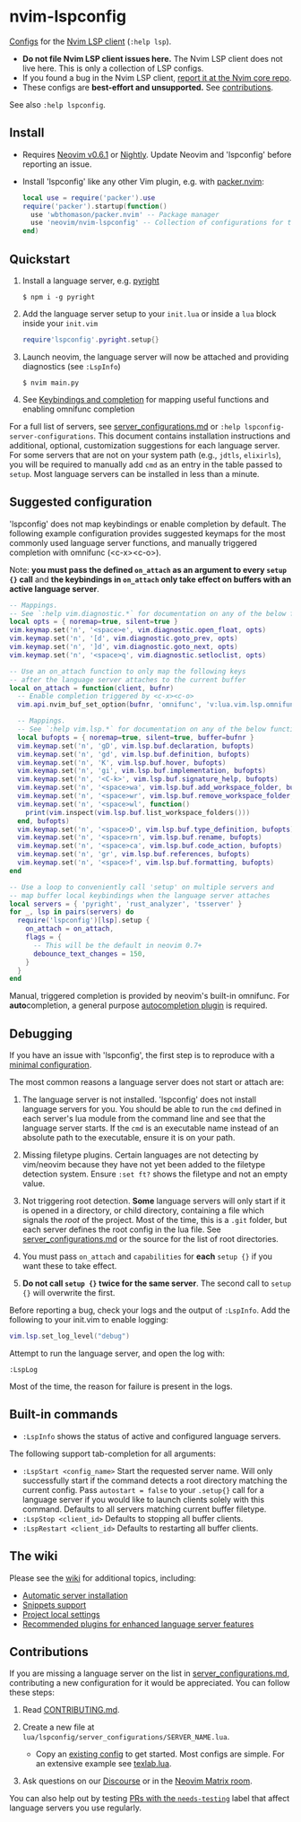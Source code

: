 # nvim-lspconfig

[Configs](doc/server_configurations.md) for the [Nvim LSP client](https://neovim.io/doc/user/lsp.html) (`:help lsp`).

* **Do not file Nvim LSP client issues here.** The Nvim LSP client does not live here. This is only a collection of LSP configs.
* If you found a bug in the Nvim LSP client, [report it at the Nvim core repo](https://github.com/neovim/neovim/issues/new?assignees=&labels=bug%2Clsp&template=lsp_bug_report.yml).
* These configs are **best-effort and unsupported.** See [contributions](#contributions).

See also `:help lspconfig`.

## Install

* Requires [Neovim v0.6.1](https://github.com/neovim/neovim/releases/tag/v0.6.1) or [Nightly](https://github.com/neovim/neovim/releases/tag/nightly). Update Neovim and 'lspconfig' before reporting an issue.

* Install 'lspconfig' like any other Vim plugin, e.g. with [packer.nvim](https://github.com/wbthomason/packer.nvim):

    ```lua
    local use = require('packer').use
    require('packer').startup(function()
      use 'wbthomason/packer.nvim' -- Package manager
      use 'neovim/nvim-lspconfig' -- Collection of configurations for the built-in LSP client
    end)
    ```

## Quickstart

1. Install a language server, e.g. [pyright](doc/server_configurations.md#pyright)

    ```console
    $ npm i -g pyright
    ```

2. Add the language server setup to your `init.lua` or inside a `lua` block inside your `init.vim`

    ```lua
    require'lspconfig'.pyright.setup{}
    ```

3. Launch neovim, the language server will now be attached and providing diagnostics (see `:LspInfo`)

    ```console
    $ nvim main.py
    ```

4. See [Keybindings and completion](#Keybindings-and-completion) for mapping useful functions and enabling omnifunc completion

For a full list of servers, see [server_configurations.md](doc/server_configurations.md) or `:help lspconfig-server-configurations`. This document contains installation instructions and additional, optional, customization suggestions for each language server. For some servers that are not on your system path (e.g., `jdtls`, `elixirls`), you will be required to manually add `cmd` as an entry in the table passed to `setup`. Most language servers can be installed in less than a minute.

## Suggested configuration

'lspconfig' does not map keybindings or enable completion by default. The following example configuration provides suggested keymaps for the most commonly used language server functions, and manually triggered completion with omnifunc (\<c-x\>\<c-o\>).

Note: **you must pass the defined `on_attach` as an argument to every `setup {}` call** and **the keybindings in `on_attach` only take effect on buffers with an active language server**. 

```lua
-- Mappings.
-- See `:help vim.diagnostic.*` for documentation on any of the below functions
local opts = { noremap=true, silent=true }
vim.keymap.set('n', '<space>e', vim.diagnostic.open_float, opts)
vim.keymap.set('n', '[d', vim.diagnostic.goto_prev, opts)
vim.keymap.set('n', ']d', vim.diagnostic.goto_next, opts)
vim.keymap.set('n', '<space>q', vim.diagnostic.setloclist, opts)

-- Use an on_attach function to only map the following keys
-- after the language server attaches to the current buffer
local on_attach = function(client, bufnr)
  -- Enable completion triggered by <c-x><c-o>
  vim.api.nvim_buf_set_option(bufnr, 'omnifunc', 'v:lua.vim.lsp.omnifunc')

  -- Mappings.
  -- See `:help vim.lsp.*` for documentation on any of the below functions
  local bufopts = { noremap=true, silent=true, buffer=bufnr }
  vim.keymap.set('n', 'gD', vim.lsp.buf.declaration, bufopts)
  vim.keymap.set('n', 'gd', vim.lsp.buf.definition, bufopts)
  vim.keymap.set('n', 'K', vim.lsp.buf.hover, bufopts)
  vim.keymap.set('n', 'gi', vim.lsp.buf.implementation, bufopts)
  vim.keymap.set('n', '<C-k>', vim.lsp.buf.signature_help, bufopts)
  vim.keymap.set('n', '<space>wa', vim.lsp.buf.add_workspace_folder, bufopts)
  vim.keymap.set('n', '<space>wr', vim.lsp.buf.remove_workspace_folder, bufopts)
  vim.keymap.set('n', '<space>wl', function()
    print(vim.inspect(vim.lsp.buf.list_workspace_folders()))
  end, bufopts)
  vim.keymap.set('n', '<space>D', vim.lsp.buf.type_definition, bufopts)
  vim.keymap.set('n', '<space>rn', vim.lsp.buf.rename, bufopts)
  vim.keymap.set('n', '<space>ca', vim.lsp.buf.code_action, bufopts)
  vim.keymap.set('n', 'gr', vim.lsp.buf.references, bufopts)
  vim.keymap.set('n', '<space>f', vim.lsp.buf.formatting, bufopts)
end

-- Use a loop to conveniently call 'setup' on multiple servers and
-- map buffer local keybindings when the language server attaches
local servers = { 'pyright', 'rust_analyzer', 'tsserver' }
for _, lsp in pairs(servers) do
  require('lspconfig')[lsp].setup {
    on_attach = on_attach,
    flags = {
      -- This will be the default in neovim 0.7+
      debounce_text_changes = 150,
    }
  }
end
```

Manual, triggered completion is provided by neovim's built-in omnifunc. For **auto**completion, a general purpose [autocompletion plugin](https://github.com/neovim/nvim-lspconfig/wiki/Autocompletion) is required. 

## Debugging

If you have an issue with 'lspconfig', the first step is to reproduce with a [minimal configuration](https://github.com/neovim/nvim-lspconfig/blob/master/test/minimal_init.lua).

The most common reasons a language server does not start or attach are:

1. The language server is not installed. 'lspconfig' does not install language servers for you. You should be able to run the `cmd` defined in each server's lua module from the command line and see that the language server starts. If the `cmd` is an executable name instead of an absolute path to the executable, ensure it is on your path.

2. Missing filetype plugins. Certain languages are not detecting by vim/neovim because they have not yet been added to the filetype detection system. Ensure `:set ft?` shows the filetype and not an empty value.

3. Not triggering root detection. **Some** language servers will only start if it is opened in a directory, or child directory, containing a file which signals the *root* of the project. Most of the time, this is a `.git` folder, but each server defines the root config in the lua file. See [server_configurations.md](doc/server_configurations.md) or the source for the list of root directories.

4. You must pass `on_attach` and `capabilities` for **each** `setup {}` if you want these to take effect. 

5. **Do not call `setup {}` twice for the same server**. The second call to `setup {}` will overwrite the first.

Before reporting a bug, check your logs and the output of `:LspInfo`. Add the following to your init.vim to enable logging:

```lua
vim.lsp.set_log_level("debug")
```

Attempt to run the language server, and open the log with:

```
:LspLog
```
Most of the time, the reason for failure is present in the logs.

## Built-in commands

* `:LspInfo` shows the status of active and configured language servers.

The following support tab-completion for all arguments:

* `:LspStart <config_name>` Start the requested server name. Will only successfully start if the command detects a root directory matching the current config. Pass `autostart = false` to your `.setup{}` call for a language server if you would like to launch clients solely with this command. Defaults to all servers matching current buffer filetype.
* `:LspStop <client_id>` Defaults to stopping all buffer clients.
* `:LspRestart <client_id>` Defaults to restarting all buffer clients.

## The wiki

Please see the [wiki](https://github.com/neovim/nvim-lspconfig/wiki) for additional topics, including:

* [Automatic server installation](https://github.com/neovim/nvim-lspconfig/wiki/Installing-language-servers#automatically)
* [Snippets support](https://github.com/neovim/nvim-lspconfig/wiki/Snippets)
* [Project local settings](https://github.com/neovim/nvim-lspconfig/wiki/Project-local-settings)
* [Recommended plugins for enhanced language server features](https://github.com/neovim/nvim-lspconfig/wiki/Language-specific-plugins)

## Contributions

If you are missing a language server on the list in [server_configurations.md](doc/server_configurations.md), contributing
a new configuration for it would be appreciated. You can follow these steps:

1. Read [CONTRIBUTING.md](CONTRIBUTING.md).

2. Create a new file at `lua/lspconfig/server_configurations/SERVER_NAME.lua`.

    - Copy an [existing config](https://github.com/neovim/nvim-lspconfig/blob/master/lua/lspconfig/server_configurations/)
      to get started. Most configs are simple. For an extensive example see
      [texlab.lua](https://github.com/neovim/nvim-lspconfig/blob/master/lua/lspconfig/server_configurations/texlab.lua).

3. Ask questions on our [Discourse](https://neovim.discourse.group/c/7-category/7) or in the [Neovim Matrix room](https://app.element.io/#/room/#neovim:matrix.org).

You can also help out by testing [PRs with the `needs-testing`](https://github.com/neovim/nvim-lspconfig/issues?q=is%3Apr+is%3Aopen+label%3Aneeds-testing) label that affect language servers you use regularly.
